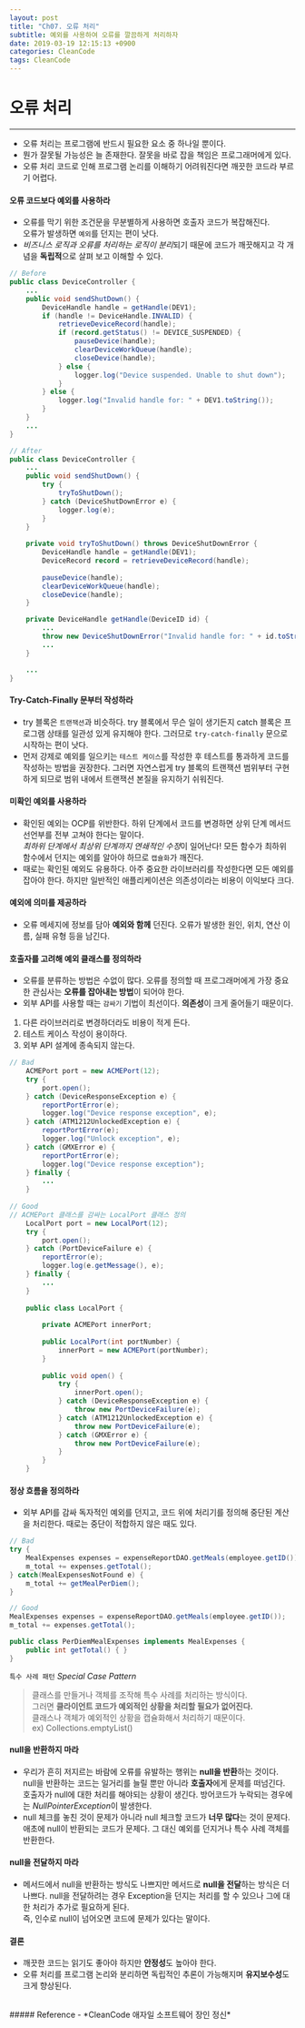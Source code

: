 ```yaml
---
layout: post
title: "Ch07. 오류 처리"
subtitle: 예외를 사용하여 오류를 깔끔하게 처리하자
date: 2019-03-19 12:15:13 +0900
categories: CleanCode
tags: CleanCode
---
```


# 오류 처리
---

- 오류 처리는 프로그램에 반드시 필요한 요소 중 하나일 뿐이다.
- 뭔가 잘못될 가능성은 늘 존재한다. 잘못을 바로 잡을 책임은 프로그래머에게 있다.
- 오류 처리 코드로 인해 프로그램 논리를 이해하기 어려워진다면 깨끗한 코드라 부르기 어렵다.

#### 오류 코드보다 예외를 사용하라
- 오류를 막기 위한 조건문을 무분별하게 사용하면 호출자 코드가 복잡해진다.  
오류가 발생하면 `예외`를 던지는 편이 낫다.
- *비즈니스 로직과 오류를 처리하는 로직이 분리*되기 때문에 코드가 깨끗해지고 각 개념을 **독립적**으로 살펴 보고 이해할 수 있다.

```java
// Before
public class DeviceController {
    ...
    public void sendShutDown() {
        DeviceHandle handle = getHandle(DEV1);
        if (handle != DeviceHandle.INVALID) {
            retrieveDeviceRecord(handle);
            if (record.getStatus() != DEVICE_SUSPENDED) {
                pauseDevice(handle);
                clearDeviceWorkQueue(handle);
                closeDevice(handle);
            } else {
                logger.log("Device suspended. Unable to shut down");
            }
        } else {
            logger.log("Invalid handle for: " + DEV1.toString());
        }
    }
    ...
}

// After
public class DeviceController {
    ...
    public void sendShutDown() {
        try {
            tryToShutDown();
        } catch (DeviceShutDownError e) {
            logger.log(e);
        }
    }
    
    private void tryToShutDown() throws DeviceShutDownError {
        DeviceHandle handle = getHandle(DEV1);
        DeviceRecord record = retrieveDeviceRecord(handle);
        
        pauseDevice(handle);
        clearDeviceWorkQueue(handle);
        closeDevice(handle);
    }

    private DeviceHandle getHandle(DeviceID id) {
        ...
        throw new DeviceShutDownError("Invalid handle for: " + id.toString());
        ...
    }

    ...
}

```

#### Try-Catch-Finally 문부터 작성하라
- try 블록은 `트랜잭션`과 비슷하다. try 블록에서 무슨 일이 생기든지 catch 블록은 프로그램 상태를 일관성 있게 유지해야 한다. 그러므로 `try-catch-finally` 문으로 시작하는 편이 낫다.
- 먼저 강제로 예외를 일으키는 `테스트 케이스`를 작성한 후 테스트를 통과하게 코드를 작성하는 방법을 권장한다. 그러면 자연스럽게 try 블록의 트랜잭션 범위부터 구현하게 되므로 범위 내에서 트랜잭션 본질을 유지하기 쉬워진다.

#### 미확인 예외를 사용하라
- 확인된 예외는 OCP를 위반한다. 하위 단계에서 코드를 변경하면 상위 단계 메서드 선언부를 전부 고쳐야 한다는 말이다.  
*최하위 단계에서 최상위 단계까지 연쇄적인 수정*이 일어난다! 모든 함수가 최하위 함수에서 던지는 예외를 알아야 하므로 `캡슐화`가 깨진다.
- 때로는 확인된 예외도 유용하다. 아주 중요한 라이브러리를 작성한다면 모든 예외를 잡아야 한다. 하지만 일반적인 애플리케이션은 의존성이라는 비용이 이익보다 크다.

#### 예외에 의미를 제공하라
- 오류 메세지에 정보를 담아 **예외와 함께** 던진다. 오류가 발생한 원인, 위치, 연산 이름, 실패 유형 등을 남긴다.

#### 호출자를 고려해 예외 클래스를 정의하라
- 오류를 분류하는 방법은 수없이 많다. 오류를 정의할 때 프로그래머에게 가장 중요한 관심사는 **오류를 잡아내는 방법**이 되어야 한다.
- 외부 API를 사용할 때는 `감싸기` 기법이 최선이다. **의존성**이 크게 줄어들기 때문이다.
1. 다른 라이브러리로 변경하더라도 비용이 적게 든다.
2. 테스트 케이스 작성이 용이하다.
3. 외부 API 설계에 종속되지 않는다.

```java
// Bad
    ACMEPort port = new ACMEPort(12);
    try {
        port.open();
    } catch (DeviceResponseException e) {
        reportPortError(e);
        logger.log("Device response exception", e);
    } catch (ATM1212UnlockedException e) {
        reportPortError(e);
        logger.log("Unlock exception", e);
    } catch (GMXError e) {
        reportPortError(e);
        logger.log("Device response exception");
    } finally {
        ...
    }
    
// Good
// ACMEPort 클래스를 감싸는 LocalPort 클래스 정의 
    LocalPort port = new LocalPort(12);
    try {
        port.open();
    } catch (PortDeviceFailure e) {
        reportError(e);
        logger.log(e.getMessage(), e);
    } finally {
        ...
    }
    
    public class LocalPort {
    
        private ACMEPort innerPort;
    
        public LocalPort(int portNumber) {
            innerPort = new ACMEPort(portNumber);
        }
    
        public void open() {
            try {
                innerPort.open();
            } catch (DeviceResponseException e) {
                throw new PortDeviceFailure(e);
            } catch (ATM1212UnlockedException e) {
                throw new PortDeviceFailure(e);
            } catch (GMXError e) {
                throw new PortDeviceFailure(e);
            }
        }
    }
```

#### 정상 흐름을 정의하라
- 외부 API를 감싸 독자적인 예외를 던지고, 코드 위에 처리기를 정의해 중단된 계산을 처리한다. 때로는 중단이 적합하지 않은 때도 있다.

```java
// Bad
try {
    MealExpenses expenses = expenseReportDAO.getMeals(employee.getID());
    m_total += expenses.getTotal();
} catch(MealExpensesNotFound e) {
    m_total += getMealPerDiem();
}

// Good
MealExpenses expenses = expenseReportDAO.getMeals(employee.getID());
m_total += expenses.getTotal();

public class PerDiemMealExpenses implements MealExpenses {
    public int getTotal() { }
}
```

`특수 사례 패턴` *Special Case Pattern*  
> 클래스를 만들거나 객체를 조작해 특수 사례를 처리하는 방식이다.  
그러면 **클라이언트 코드가 예외적인 상황을 처리할 필요가 없어진다.**  
클래스나 객체가 예외적인 상황을 캡슐화해서 처리하기 때문이다.  
ex) Collections.emptyList()

#### null을 반환하지 마라
- 우리가 흔히 저지르는 바람에 오류를 유발하는 행위는 **null을 반환**하는 것이다.  
null을 반환하는 코드는 일거리를 늘릴 뿐만 아니라 **호출자**에게 문제를 떠넘긴다.  
호출자가 null에 대한 처리를 해야되는 상황이 생긴다. 방어코드가 누락되는 경우에는 *NullPointerException*이 발생한다.
- null 체크를 놓친 것이 문제가 아니라 null 체크할 코드가 **너무 많다**는 것이 문제다.  
애초에 null이 반환되는 코드가 문제다. 그 대신 예외를 던지거나 특수 사례 객체를 반환한다. 

#### null을 전달하지 마라
- 메서드에서 null을 반환하는 방식도 나쁘지만 메서드로 **null을 전달**하는 방식은 더 나쁘다. 
null을 전달하려는 경우 Exception을 던지는 처리를 할 수 있으나 그에 대한 처리가 추가로 필요하게 된다.   
즉, 인수로 null이 넘어오면 코드에 문제가 있다는 말이다.

#### 결론
- 깨끗한 코드는 읽기도 좋아야 하지만 **안정성**도 높아야 한다.
- 오류 처리를 프로그램 논리와 분리하면 독립적인 추론이 가능해지며 **유지보수성**도 크게 향상된다.

<br>
##### Reference
- *CleanCode 애자일 소프트웨어 장인 정신*

